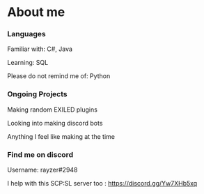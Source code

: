# About me
### Languages
Familiar with: C#, Java

Learning: SQL

Please do not remind me of: Python
### Ongoing Projects
Making random EXILED plugins

Looking into making discord bots

Anything I feel like making at the time
### Find me on discord
Username: rayzer#2948

I help with this SCP:SL server too : https://discord.gg/Yw7XHb5xq
